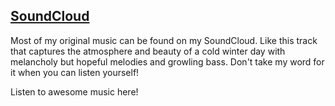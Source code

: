 ## <a href="https://soundcloud.com/poetkoe" target="blank"><i class="fa fa-soundcloud"></i> SoundCloud</a>

Most of my original music can be found on my SoundCloud.
Like this track that captures the atmosphere and beauty of a cold winter day with melancholy but hopeful melodies and growling bass. Don't take my word for it when you can listen yourself!

Listen to awesome music here!
